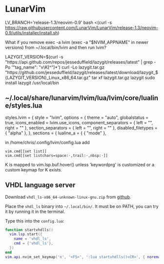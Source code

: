 # LunarVim

LV_BRANCH='release-1.3/neovim-0.9' bash <(curl -s https://raw.githubusercontent.com/LunarVim/LunarVim/release-1.3/neovim-0.9/utils/installer/install.sh)

What if you remove exec -a lvim (exec -a "$NVIM_APPNAME" in newer versions) from ~/.local/bin/lvim and then run lvim?



LAZYGIT_VERSION=$(curl -s "https://api.github.com/repos/jesseduffield/lazygit/releases/latest" | grep -Po '"tag_name": "v\K[^"]*')
curl -Lo lazygit.tar.gz "https://github.com/jesseduffield/lazygit/releases/latest/download/lazygit_${LAZYGIT_VERSION}_Linux_x86_64.tar.gz"
tar xf lazygit.tar.gz lazygit
sudo install lazygit /usr/local/bin


## ~/.local/share/lunarvim/lvim/lua/lvim/core/lualine/styles.lua

styles.lvim = {
  style = "lvim",
  options = {
    theme = "auto",
    globalstatus = true,
    icons_enabled = lvim.use_icons,
    component_separators = { left = "", right = "" },
    section_separators = { left = "", right = "" },
    disabled_filetypes = { "alpha" },
  },
  sections = {
    lualine_a = {
      { "mode" },
    

in /home/chris/.config/lvim/config.lua add
```
vim.cmd[[set list]]
vim.cmd[[set listchars=space:⋅,trail:⋅,nbsp:⋅]]

```


K is mapped to vim.lsp.buf.hover() unless 'keywordprg' is customized or a custom keymap for K exists.


## VHDL language server

Download `vhdl_ls-x86_64-unknown-linux-gnu.zip` from [github](https://github.com/VHDL-LS/rust_hdl/releases).

Place the `vhdl_ls` binary into `~/.local/bin/`. It must be on PATH, you can try it by running it in the terminal.

Type this into the `config.lua`:

```lua
function startvhdlls()
  vim.lsp.start({
    name = 'vhdl_ls',
    cmd = {'vhdl_ls'},
  })
end
vim.api.nvim_set_keymap('n', '<F5>', ':lua startvhdlls()<CR>', { noremap = true, silent = true })
```

